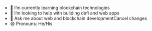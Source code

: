 - 🌱 I’m currently learning blockchain technologies
- 🤔 I’m looking to help with buliding defi and web apps
- 💬 Ask me about web and blockchain developmentCancel changes
- 😄 Pronouns: He/His
